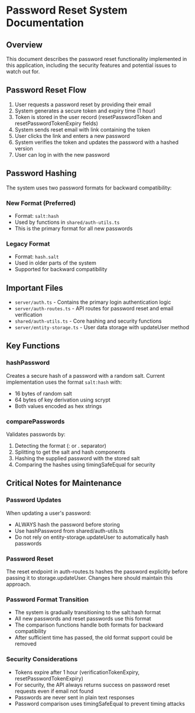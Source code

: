 # Password Reset System Documentation

## Overview
This document describes the password reset functionality implemented in this application, including the security features and potential issues to watch out for.

## Password Reset Flow
1. User requests a password reset by providing their email
2. System generates a secure token and expiry time (1 hour)
3. Token is stored in the user record (resetPasswordToken and resetPasswordTokenExpiry fields)
4. System sends reset email with link containing the token
5. User clicks the link and enters a new password
6. System verifies the token and updates the password with a hashed version
7. User can log in with the new password

## Password Hashing
The system uses two password formats for backward compatibility:

### New Format (Preferred)
- Format: `salt:hash`
- Used by functions in `shared/auth-utils.ts`
- This is the primary format for all new passwords

### Legacy Format
- Format: `hash.salt`
- Used in older parts of the system
- Supported for backward compatibility

## Important Files
- `server/auth.ts` - Contains the primary login authentication logic
- `server/auth-routes.ts` - API routes for password reset and email verification
- `shared/auth-utils.ts` - Core hashing and security functions
- `server/entity-storage.ts` - User data storage with updateUser method

## Key Functions

### hashPassword
Creates a secure hash of a password with a random salt. Current implementation uses the format `salt:hash` with:
- 16 bytes of random salt
- 64 bytes of key derivation using scrypt
- Both values encoded as hex strings

### comparePasswords
Validates passwords by:
1. Detecting the format (: or . separator)
2. Splitting to get the salt and hash components
3. Hashing the supplied password with the stored salt
4. Comparing the hashes using timingSafeEqual for security

## Critical Notes for Maintenance

### Password Updates
When updating a user's password:
- ALWAYS hash the password before storing
- Use hashPassword from shared/auth-utils.ts
- Do not rely on entity-storage.updateUser to automatically hash passwords

### Password Reset
The reset endpoint in auth-routes.ts hashes the password explicitly before passing it to storage.updateUser. Changes here should maintain this approach.

### Password Format Transition
- The system is gradually transitioning to the salt:hash format
- All new passwords and reset passwords use this format
- The comparison functions handle both formats for backward compatibility
- After sufficient time has passed, the old format support could be removed

### Security Considerations
- Tokens expire after 1 hour (verificationTokenExpiry, resetPasswordTokenExpiry)
- For security, the API always returns success on password reset requests even if email not found
- Passwords are never sent in plain text responses
- Password comparison uses timingSafeEqual to prevent timing attacks